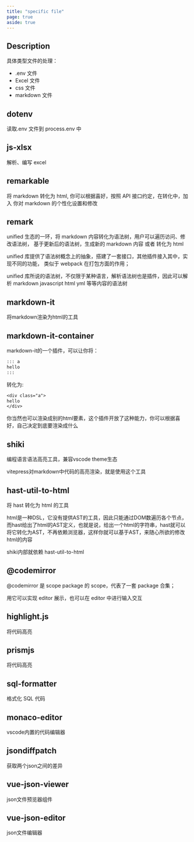 ```yaml
---
title: "specific file"
page: true
aside: true
---
```


## Description

具体类型文件的处理：

- .env 文件
- Excel 文件
- css 文件
- markdown 文件

## dotenv

读取.env 文件到 process.env 中

## js-xlsx

解析、编写 excel


## remarkable

将 markdown 转化为 html, 你可以根据喜好，按照 API 接口约定，在转化中，加入
你对 markdown 的个性化设置和修改

## remark

unified 生态的一环，将 markdown 内容转化为语法树，用户可以遍历访问、修改语法树，
基于更新后的语法树，生成新的 markdown 内容 或者 转化为 html

unified 库提供了语法树概念上的抽象，搭建了一套接口，其他插件接入其中，实现不同的功能，
类似于 webpack 在打包方面的作用；

unified 库所说的语法树，不仅限于某种语言，解析语法树也是插件，因此可以解析 markdown
javascript html yml 等等内容的语法树

## markdown-it
将markdown渲染为html的工具

## markdown-it-container
markdown-it的一个插件，可以让你将：

```txt
::: a
hello
:::
```

转化为:

```txt
<div class="a">
hello
</div>
```

你当然也可以渲染成别的html要素，这个插件开放了这种能力，你可以根据喜好，自己决定到底要渲染成什么

## shiki
编程语言语法高亮工具，兼容vscode theme生态

vitepress对markdown中代码的高亮渲染，就是使用这个工具


## hast-util-to-html
将 hast 转化为 html 的工具

html是一种DSL，它没有提供AST的工具，因此只能通过DOM数遍历各个节点，
而hast给出了html的AST定义，也就是说，给出一个html的字符串，hast就可以
将它转化为AST，不再依赖浏览器，这样你就可以基于AST，来随心所欲的修改
html的内容

shiki内部就依赖 hast-util-to-html

## @codemirror

@codemirror 是 scope package 的 scope，代表了一套 package 合集；

用它可以实现 editor 展示，也可以在 editor 中进行输入交互

## highlight.js
将代码高亮

## prismjs
将代码高亮

## sql-formatter
格式化 SQL 代码

## monaco-editor
vscode内置的代码编辑器

## jsondiffpatch
获取两个json之间的差异

## vue-json-viewer
json文件预览器组件

## vue-json-editor
json文件编辑器

<Giscus />
